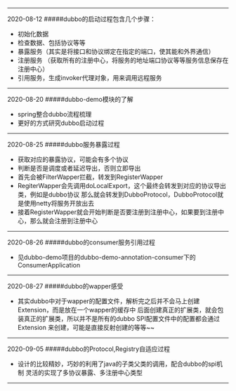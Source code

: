 ---------------
2020-08-12
#####dubbo的启动过程包含几个步骤：
+ 初始化数据
+ 检查数据、包括协议等等
+ 暴露服务（其实是将接口和协议绑定在指定的端口，使其能和外界通信）
+ 注册服务 （获取所有的注册中心，将服务的地址端口协议等等服务信息保存在注册中心）
+ 引用服务，生成invoker代理对象，用来调用远程服务
---------------------
2020-08-20
#####dubbo-demo模块的了解
+ spring整合dubbo流程梳理
+ 更好的方式研究dubbo启动过程
---------------------
2020-08-25
#####dubbo服务暴露过程
+ 获取对应的暴露协议，可能会有多个协议
+ 判断是否是调度或者延迟导出，否则立即导出
+ 首先会被FilterWapper拦截，转发到RegisterWapper
+ RegiterWapper会先调用doLocalExport，这个最终会转发到对应的协议导出类，例如是dubbo协议
  那么就会转发到DubboProtocol，DubboProtocol就是使用netty将服务开放出去
+ 接着RegisterWapper就会开始判断是否要注册到注册中心，如果要到注册中心，那么就会注册到注册中心
-------------------- 
2020-08-26
#####dubbo的consumer服务引用过程
+ 见dubbo-demo项目的dubbo-demo-annotation-consumer下的ConsumerApplication
--------------------
2020-08-27
#####dubbo的wapper感受
+ 其实dubbo中对于wapper的配置文件，解析完之后并不会马上创建Extension，而是放在一个wapper的缓存中
  后面创建真正的扩展类，就会包装真正的扩展类，所以并不是所有的dubbo SPI配置文件中的配置都会通过Extension
  来创建，可能是直接反射创建的等等~~
--------------------
2020-09-05
#####dubbo的Protocol,Registry自适应过程
+ 设计的比较精妙，巧妙的利用了java的子类父类的调用，配合dubbo的spi机制
  灵活的实现了多协议暴露、多注册中心类型
--------------------